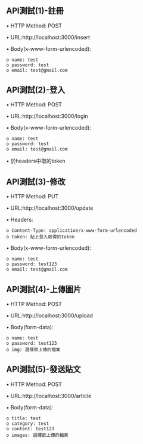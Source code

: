 # 
## API測試(1)-註冊
  •	HTTP Method: POST
  
  •	URL:http://localhost:3000/insert
  
  •	Body(x-www-form-urlencoded):  
  
    o name: test
    o password: test 
    o email: test@gmail.com
    
## API測試(2)-登入
  •	HTTP Method: POST
  
  •	URL:http://localhost:3000/login
  
  •	Body(x-www-form-urlencoded):
  
    o name: test
    o password: test 
    o email: test@gmail.com
    
  •	於headers中取的token
## API測試(3)-修改
  •	HTTP Method: PUT
  
  •	URL:http://localhost:3000/update
  
  •	Headers:
  
    o Content-Type: application/x-www-form-urlencoded
    o token: 貼上登入取得的token
    
  •	Body(x-www-form-urlencoded):
  
    o name: test
    o password: test123
    o email: test@gmail.com
 ## API測試(4)-上傳圖片
  •	HTTP Method: POST
  
  •	URL:http://localhost:3000/upload
    
  •	Body(form-data):
  
    o name: test
    o password: test123
    o img: 選擇欲上傳的檔案
 
 ## API測試(5)-發送貼文
  •	HTTP Method: POST
  
  •	URL:http://localhost:3000/article
    
  •	Body(form-data):
  
    o title: test
    o category: test
    o content: test123
    o images: 選擇欲上傳的檔案
